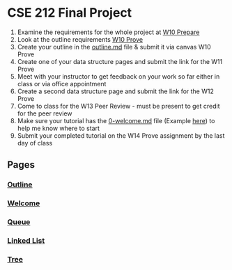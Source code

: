 # CSE 212 Final Project

1. Examine the requirements for the whole project at [W10 Prepare](https://byui-cse.github.io/cse212-csharp/lesson10/prepare)
2. Look at the outline requirements [W10 Prove](https://byui-cse.github.io/cse212-csharp/lesson10/prove)
3. Create your outline in the [outline.md](outline.md) file & submit it via canvas W10 Prove
4. Create one of your data structure pages and submit the link for the W11 Prove
5. Meet with your instructor to get feedback on your work so far either in class or via office appointment
6. Create a second data structure page and submit the link for the W12 Prove
7. Come to class for the W13 Peer Review - must be present to get credit for the peer review
8. Make sure your tutorial has the [0-welcome.md](0-welcome.md) file (Example [here](https://github.com/byui-cse/cse212-csharp/blob/main/CSharpFundamentals/0-welcome.md)) to help me know where to start
9. Submit your completed tutorial on the W14 Prove assignment by the last day of class


## Pages

### [Outline](Outline.md)
### [Welcome](0-Welcome.md)
### [Queue](1-Queue.md)
### [Linked List](2-LinkedList.md)
### [Tree](3-Tree.md)